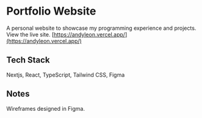 # Portfolio Website
A personal website to showcase my programming experience and projects.
View the live site. [https://andyleon.vercel.app/](https://andyleon.vercel.app/)

## Tech Stack
Nextjs, React, TypeScript, Tailwind CSS, Figma

## Notes
Wireframes designed in Figma.
